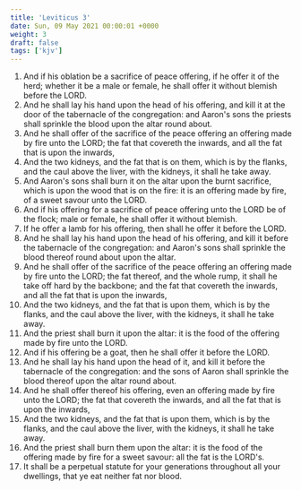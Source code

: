 ```yaml
---
title: 'Leviticus 3'
date: Sun, 09 May 2021 00:00:01 +0000
weight: 3
draft: false
tags: ['kjv'] 
---
```


1. And if his oblation be a sacrifice of peace offering, if he offer it of the herd; whether it be a male or female, he shall offer it without blemish before the LORD.
2. And he shall lay his hand upon the head of his offering, and kill it at the door of the tabernacle of the congregation: and Aaron's sons the priests shall sprinkle the blood upon the altar round about.
3. And he shall offer of the sacrifice of the peace offering an offering made by fire unto the LORD; the fat that covereth the inwards, and all the fat that is upon the inwards,
4. And the two kidneys, and the fat that is on them, which is by the flanks, and the caul above the liver, with the kidneys, it shall he take away.
5. And Aaron's sons shall burn it on the altar upon the burnt sacrifice, which is upon the wood that is on the fire: it is an offering made by fire, of a sweet savour unto the LORD.
6. And if his offering for a sacrifice of peace offering unto the LORD be of the flock; male or female, he shall offer it without blemish.
7. If he offer a lamb for his offering, then shall he offer it before the LORD.
8. And he shall lay his hand upon the head of his offering, and kill it before the tabernacle of the congregation: and Aaron's sons shall sprinkle the blood thereof round about upon the altar.
9. And he shall offer of the sacrifice of the peace offering an offering made by fire unto the LORD; the fat thereof, and the whole rump, it shall he take off hard by the backbone; and the fat that covereth the inwards, and all the fat that is upon the inwards,
10. And the two kidneys, and the fat that is upon them, which is by the flanks, and the caul above the liver, with the kidneys, it shall he take away.
11. And the priest shall burn it upon the altar: it is the food of the offering made by fire unto the LORD.
12. And if his offering be a goat, then he shall offer it before the LORD.
13. And he shall lay his hand upon the head of it, and kill it before the tabernacle of the congregation: and the sons of Aaron shall sprinkle the blood thereof upon the altar round about.
14. And he shall offer thereof his offering, even an offering made by fire unto the LORD; the fat that covereth the inwards, and all the fat that is upon the inwards,
15. And the two kidneys, and the fat that is upon them, which is by the flanks, and the caul above the liver, with the kidneys, it shall he take away.
16. And the priest shall burn them upon the altar: it is the food of the offering made by fire for a sweet savour: all the fat is the LORD's.
17. It shall be a perpetual statute for your generations throughout all your dwellings, that ye eat neither fat nor blood.
